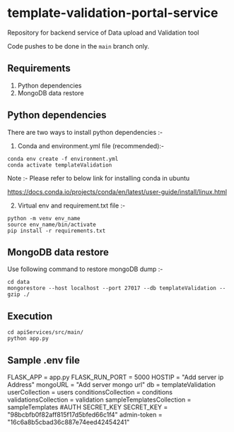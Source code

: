 # template-validation-portal-service

Repository for backend service of Data upload and Validation tool

Code pushes to be done in the `main` branch only.


## Requirements
1. Python dependencies
2. MongoDB data restore

## Python dependencies

There are two ways to install python dependencies :-


1. Conda and environment.yml file (recommended):-

```
conda env create -f environment.yml
conda activate templateValidation
```

Note :- Please refer to below link for installing conda in ubuntu

https://docs.conda.io/projects/conda/en/latest/user-guide/install/linux.html


2. Virtual env and requirement.txt file :-
```
python -m venv env_name
source env_name/bin/activate
pip install -r requirements.txt
```

## MongoDB data restore

Use following command to restore mongoDB dump :-

```
cd data
mongorestore --host localhost --port 27017 --db templateValidation --gzip ./
```

## Execution 
```
cd apiServices/src/main/
python app.py
```
## Sample .env file

FLASK_APP = app.py
FLASK_RUN_PORT = 5000
HOSTIP = "Add server ip Address"
mongoURL = "Add server mongo url"
db = templateValidation
userCollection = users
conditionsCollection = conditions
validationsCollection = validation
sampleTemplatesCollection = sampleTemplates
#AUTH SECRET_KEY
SECRET_KEY = "98bcbfb0f82aff815f17d5bfed66c1f4"
admin-token = "16c6a8b5cbad36c887e74eed42454241"